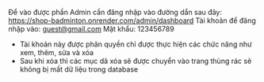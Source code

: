 Để vào được phần Admin cần đăng nhập vào đường dẩn sau đây: https://shop-badminton.onrender.com/admin/dashboard
Tài khoản để đăng nhập vào: guest@gmail.com
Mật khẩu: 123456789
- Tài khoản này được phân quyền chỉ được thực hiện các chức năng như xem, thêm, sửa và xóa
- Sau khi xóa thì các mục dã xóa sẽ được chuyển vào trang thùng rác sẽ không bị mất dữ liệu trong database
